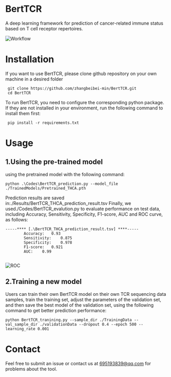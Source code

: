 # BertTCR
A deep learning framework for prediction of cancer-related immune status based on T cell receptor repertoires. 


![Workflow ](https://github.com/zhangbeibei-min/BertTCR/tree/main/Workflow)


# Installation

If you want to use BertTCR, please clone github repository on your own machine in a desired folder
```
 git clone https://github.com/zhangbeibei-min/BertTCR.git
 cd BertTCR
```
To run BertTCR, you need to configure the corresponding python package. If they are not installed in your environment, run the following command to install them first:
```
 pip install -r requirements.txt
```

# Usage
## 1.Using the pre-trained model
 using the pretrained model with the following command:

```
python .\Codes\BertTCR_prediction.py --model_file ./TrainedModels/Pretrained_THCA.pth

```
Prediction results are saved in:./Results/BertTCR_THCA_prediction_result.tsv
Finally, we used./Codes/BertTCR_evalution.py to evaluate performance on test data, including Accuracy, Sensitivity, Specificity, F1-score, AUC and ROC curve, as follows:
```
-----**** [.\BertTCR_THCA_prediction_result.tsv] ****-----
        Accuracy:	0.93
        Sensitivity:	0.875
        Specificity:	0.978
        F1-score:	0.921
        AUC:	0.99
        
```
![ROC](https://github.com/zhangbeibei-min/BertTCR/tree/main/Figures)

## 2.Training a new model
Users can train their own BertTCR model on their own TCR sequencing data samples, train the training set, adjust the parameters of the validation set, and then save the best model of the validation set, using the following command to get better prediction performance:
```
python BertTCR_tranining.py --sample_dir ./TrainingData --val_sample_dir ./validationData --dropout 0.4 --epoch 500 --learning_rate 0.001

```

# Contact
Feel free to submit an issue or contact us at 695193839@qq.com for problems about the tool.